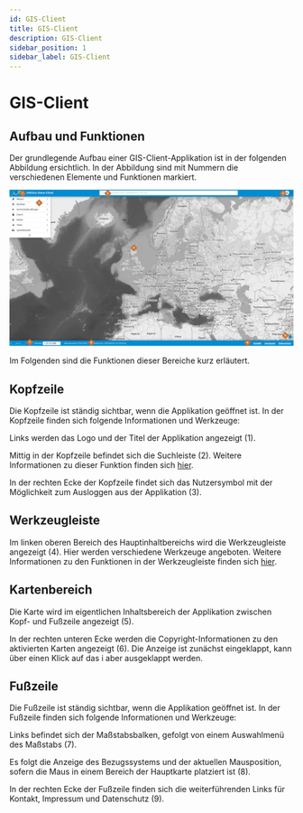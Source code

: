 ```yaml
---
id: GIS-Client
title: GIS-Client
description: GIS-Client
sidebar_position: 1
sidebar_label: GIS-Client
---
```


# GIS-Client

## Aufbau und Funktionen

Der grundlegende Aufbau einer GIS-Client-Applikation ist in der folgenden Abbildung ersichtlich. In der Abbildung sind mit Nummern die verschiedenen Elemente und Funktionen markiert. 

![gis-client](/img/application_overview_de.png)

Im Folgenden sind die Funktionen dieser Bereiche kurz erläutert. 

## Kopfzeile

Die Kopfzeile ist ständig sichtbar, wenn die Applikation geöffnet ist. In der Kopfzeile finden sich folgende Informationen und Werkzeuge:

Links werden das Logo und der Titel der Applikation angezeigt (1). 

Mittig in der Kopfzeile befindet sich die Suchleiste (2). Weitere Informationen zu dieser Funktion finden sich [hier](../gis-client/searchbar).

In der rechten Ecke der Kopfzeile findet sich das Nutzersymbol mit der Möglichkeit zum Ausloggen aus der Applikation (3).

## Werkzeugleiste

Im linken oberen Bereich des Hauptinhaltbereichs wird die Werkzeugleiste angezeigt (4). Hier werden verschiedene Werkzeuge angeboten. Weitere Informationen zu den Funktionen in der Werkzeugleiste finden sich [hier](../gis-client/toolbox).

## Kartenbereich

Die Karte wird im eigentlichen Inhaltsbereich der Applikation zwischen Kopf- und Fußzeile angezeigt (5).

In der rechten unteren Ecke werden die Copyright-Informationen zu den aktivierten Karten angezeigt (6). Die Anzeige ist zunächst eingeklappt, kann über einen Klick auf das i aber ausgeklappt werden.

## Fußzeile

Die Fußzeile ist ständig sichtbar, wenn die Applikation geöffnet ist. In der Fußzeile finden sich folgende Informationen und Werkzeuge:

Links befindet sich der Maßstabsbalken, gefolgt von einem Auswahlmenü des Maßstabs (7).

Es folgt die Anzeige des Bezugssystems und der aktuellen Mausposition, sofern die Maus in einem Bereich der Hauptkarte platziert ist (8).

In der rechten Ecke der Fußzeile finden sich die weiterführenden Links für Kontakt, Impressum und Datenschutz (9).

